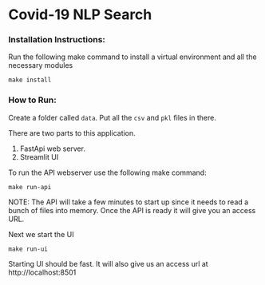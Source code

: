 # Covid-19 NLP Search


### Installation Instructions:

Run the following make command to install a virtual environment and all the necessary modules

```
make install
```

### How to Run:

Create a folder called `data`. Put all the `csv` and `pkl` files in there.

There are two parts to this application.

1. FastApi web server.
2. Streamlit UI


To run the API webserver use the following make command:
```
make run-api
```
NOTE: The API will take a few minutes to start up since it needs to read a bunch of files into memory. Once the API is ready it will give you an access URL.


Next we start the UI
```
make run-ui
```
Starting UI should be fast. It will also give us an access url at http://localhost:8501
